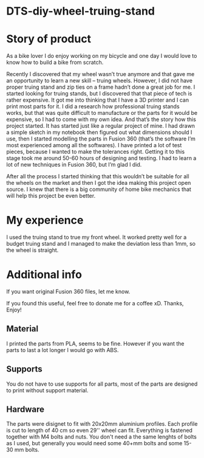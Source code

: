# DTS-diy-wheel-truing-stand

# Story of product

As a bike lover I do enjoy working on my bicycle and one day I would love to know how to build a bike from scratch.

Recently I discovered that my wheel wasn’t true anymore and that gave me an opportunity to learn a new skill – truing wheels. However, I did not have proper truing stand and zip ties on a frame hadn’t done a great job for me. I started looking for truing stands, but I discovered that that piece of tech is rather expensive. It got me into thinking that I have a 3D printer and I can print most parts for it. I did a research how professional truing stands works, but that was quite difficult to manufacture or the parts for it would be expensive, so I had to come with my own idea. And that’s the story how this project started.
It has started just like a regular project of mine. I had drawn a simple sketch in my notebook then figured out what dimensions should I use, then I started modelling the parts in Fusion 360 (that’s the software I’m most experienced among all the softwares). I have printed a lot of test pieces, because I wanted to make the tolerances right. Getting it to this stage took me around 50-60 hours of designing and testing. I had to learn a lot of new techniques in Fusion 360, but I’m glad I did.

After all the process I started thinking that this wouldn’t be suitable for all the wheels on the market and then I got the idea making this project open source. I knew that there is a big community of home bike mechanics that will help this project be even better.

# My experience

I used the truing stand to true my front wheel. It worked pretty well for a budget truing stand and I managed to make the deviation less than 1mm, so the wheel is straight.

# Additional info

If you want original Fusion 360 files, let me know.


If you found this useful, feel free to donate me for a coffee xD.
Thanks, Enjoy!

<h2>Material</h2>

I printed the parts from PLA, seems to be fine. However if you want the parts to last a lot longer I would go with ABS.

## Supports
 
You do not have to use supports for all parts, most of the parts are designed to print without support material.

## Hardware

The parts were disignet to fit with 20x20mm aluminium profiles. Each profile is cut to length of 40 cm so even 29'' wheel can fit. Everything is fastened together with M4 bolts and nuts. You don't need a the same lenghts of bolts as I used, but generally you would need some 40+mm bolts and some 15-30 mm bolts. 

